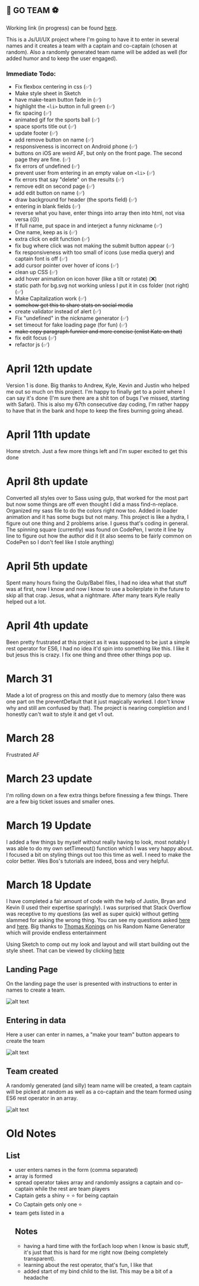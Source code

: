 ## 🏀 GO TEAM ⚽
Working link (in progress) can be found [here](https://sthig.github.io/goteam2/).

This is a Js/UI/UX project where I'm going to have it to enter in several names and it creates a team with a captain and co-captain (chosen at random).  Also a randomly generated team name will be added as well (for added humor and to keep the user engaged).

### Immediate Todo:

  * Fix flexbox centering in css (✅)
  * Make style sheet in Sketch
  * have make-team button fade in (✅)
  * highlight the `<li>` button in full green (✅)
  * fix spacing (✅)
  * animated gif for the sports ball (✅)
  * space sports title out (✅)
  * update footer (✅)
  * add remove button on name (✅)
  * responsiveness is incorrect on Android phone (✅)
  * buttons on iOS are weird AF, but only on the front page.  The second page they are fine. (✅)
  * fix errors of undefined (✅)
  * prevent user from entering in an empty value on `<li>` (✅)
  * fix errors that say "delete" on the results (✅)
  * remove edit on second page (✅)
  * add edit button on name (✅)
  * draw background for header (the sports field) (✅)
  * entering in blank fields (✅)
  * reverse what you have, enter things into array then into html, not visa versa (😥)
  * If full name, put space in and interject a funny nickname (✅)
  * One name, keep as is (✅)
  * extra click on edit function (✅)
  * fix bug where click was not making the submit button appear (✅)
  * fix responsiveness with too small of icons (use media query) and captain font is off (✅)
  * add cursor pointer over hover of icons (✅)
  * clean up CSS (✅)
  * add hover animation on icon hover (like a tilt or rotate) (❌)
  * static path for bg.svg not working unless I put it in css folder (not right) (✅)
  * Make Capitalization work (✅)
  * ~~somehow get this to share stats on social media~~
  * create validator instead of alert (✅)
  * Fix "undefined" in the nickname generator (✅)
  * set timeout for fake loading page (for fun) (✅)
  * ~~make copy paragraph funnier and more concise (enlist Kate on that)~~
  * fix edit focus (✅)
  * refactor js (✅)

# April 12th update
Version 1 is done.  Big thanks to Andrew, Kyle, Kevin and Justin who helped me out so much on this project. I'm happy to finally get to a point where I can say it's done (I'm sure there are a shit ton of bugs I've missed, starting with Safari).  This is also my 67th consecutive day coding, I'm rather happy to have that in the bank and hope to keep the fires burning going ahead.

# April 11th update
Home stretch.  Just a few more things left and I'm super excited to get this done

# April 8th update
Converted all styles over to Sass using gulp, that worked for the most part but now some things are off even thought I did a mass find-n-replace.  Organized my sass file to do the colors right now too.  Added in loader animation and it has some bugs but not many.  This project is like a hydra, I figure out one thing and 2 problems arise.  I guess that's coding in general.  The spinning square (currently) was found on CodePen, I wrote it line by line to figure out how the author did it (it also seems to be fairly common on CodePen so I don't feel like I stole anything)

# April 5th update
Spent many hours fixing the Gulp/Babel files, I had no idea what that stuff was at first, now I know and now I know to use a boilerplate in the future to skip all that crap.  Jesus, what a nightmare.  After many tears Kyle really helped out a lot.

# April 4th update
Been pretty frustrated at this project as it was supposed to be just a simple rest operator for ES6, I had no idea it'd spin into something like this.  I like it but jesus this is crazy.  I fix one thing and three other things pop up.

# March 31
Made a lot of progress on this and mostly due to memory (also there was one part on the preventDefault that it just magically worked.  I don't know why and still am confused by that).  The project is nearing completion and I honestly can't wait to style it and get v1 out.  

# March 28
Frustrated AF

# March 23 update
I'm rolling down on a few extra things before finessing a few things.  There are a few big ticket issues and smaller ones.

# March 19 Update
I added a few things by myself without really having to look, most notably I was able to do my own setTimeout() function which I was very happy about. I focused a bit on styling things out too this time as well.  I need to make the color better.  Wes Bos's tutorials are indeed, boss and very helpful.


# March 18 Update
I have completed a fair amount of code with the help of Justin, Bryan and Kevin (I used their expertise sparingly).  I was surprised that Stack Overflow was receptive to my questions (as well as super quick) without getting slammed for asking the wrong thing.  You can see my questions asked [here](http://stackoverflow.com/questions/42772179/create-an-array-from-text-input-when-submitted-only-using-vanilla-javascript) and [here](http://stackoverflow.com/questions/42846637/pure-javascript-add-the-value-of-text-input-to-li-when-button-clicked-enter).  Big thanks to [Thomas Konings](https://gist.github.com/tkon99/4c98af713acc73bed74c) on his Random Name Generator which will provide endless entertainment

Using Sketch to comp out my look and layout and will start building out the style sheet.  That can be viewed by clicking [here](https://sketch.cloud/s/qnm2)

## Landing Page

On the landing page the user is presented with instructions to enter in names to create a team.

![alt text](static/sports1.png "Landing page where user can enter in names")

## Entering in data

Here a user can enter in names, a "make your team" button appears to create the team

![alt text](static/sports2.png "user adds in data to create team")

## Team created

A randomly generated (and silly) team name will be created, a team captain will be picked at random as well as a co-captain and the team formed using ES6 rest operator in an array.

![alt text](static/sports3.png "user adds in data to create team")


# Old Notes
## List
* user enters names in the form (comma separated)
* array is formed
* spread operator takes array and randomly assigns a captain and co-captain while the rest are team players
* Captain gets a shiny ⭐ ⭐ for being captain
* Co Captain gets only one ⭐
* team gets listed in a <ul>

## Notes
* having a hard time with the forEach loop when I know is basic stuff, it's just that this is hard for me right now (being completely transparent).
* learning about the rest operator, that's fun, I like that
* added start of my bind child to the list.  This may be a bit of a headache
